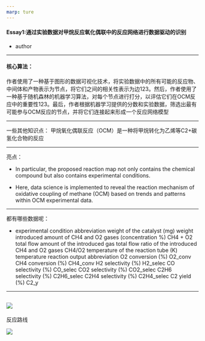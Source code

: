 ```yaml
---
marp: ture
---
```


#### Essay1:通过实验数据对甲烷反应氧化偶联中的反应网络进行数据驱动的识别

+ author
  

---

#### 核心算法：

作者使用了一种基于图形的数据可视化技术，将实验数据中的所有可能的反应物、中间体和产物表示为节点，将它们之间的相关性表示为边123。然后，作者使用了一种基于随机森林的机器学习算法，对每个节点进行打分，以评估它们在OCM反应中的重要性123。最后，作者根据机器学习提供的分数和实验数据，筛选出最有可能参与OCM反应的节点，并将它们连接起来形成一个反应网络模型

---

一些其他知识点：
甲烷氧化偶联反应（OCM）是一种将甲烷转化为乙烯等C2+碳氢化合物的反应

---

亮点：
+ In particular, the proposed reaction map not only contains the chemical compound but also contains experimental conditions. 
  
+ Here, data science is implemented to reveal the reaction mechanism of oxidative coupling of methane (OCM) based on trends and patterns within OCM experimental data.
---

都有哪些数据呢：
+ experimental condition	abbreviation
weight of the catalyst (mg)	weight
introduced amount of CH4 and O2 gases (concentration %)	CH4 + O2
total flow amount of the introduced gas	total flow
ratio of the introduced CH4 and O2 gases	CH4/O2
temperature of the reaction tube (K)	temperature
reaction output	abbreviation
O2 conversion (%)	O2_conv
CH4 conversion (%)	CH4_conv
H2 selectivity (%)	H2_selec
CO selectivity (%)	CO_selec
CO2 selectivity (%)	CO2_selec
C2H6 selectivity (%)	C2H6_selec
C2H4 selectivity (%)	C2H4_selec
C2 yield (%)	C2_y
---
![](https://pubs.acs.org/cms/10.1021/acs.jpclett.9b03678/asset/images/medium/jz9b03678_0001.gif)
---
反应路线

![](https://pubs.acs.org/cms/10.1021/acs.jpclett.9b03678/asset/images/medium/jz9b03678_0007.gif)
